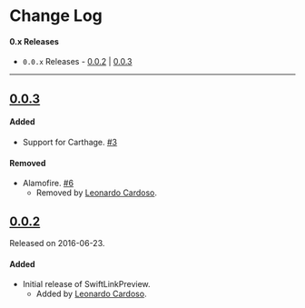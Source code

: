 # Change Log

#### 0.x Releases
- `0.0.x` Releases - [0.0.2](#002) | [0.0.3](#003)

---

## [0.0.3](<!-- https://github.com/LeonardoCardoso/Swift-Link-Preview/releases/tag/0.0.3 -->)
<!--- Released on ????-??-??. -->

#### Added
- Support for Carthage. [#3](https://github.com/LeonardoCardoso/Swift-Link-Preview/issues/3)

<!---   - Added by [Leonardo Cardoso](https://github.com/LeonardoCardoso).
- Support for Swift Package Manager. [#3](https://github.com/LeonardoCardoso/Swift-Link-Preview/issues/3)

  - Added by [Leonardo Cardoso](https://github.com/LeonardoCardoso). -->

#### Removed
- Alamofire. [#6](https://github.com/LeonardoCardoso/Swift-Link-Preview/issues/6)
  - Removed by [Leonardo Cardoso](https://github.com/LeonardoCardoso).


## [0.0.2](https://github.com/LeonardoCardoso/Swift-Link-Preview/releases/tag/0.0.2)
Released on 2016-06-23.

#### Added
- Initial release of SwiftLinkPreview.
  - Added by [Leonardo Cardoso](https://github.com/LeonardoCardoso).